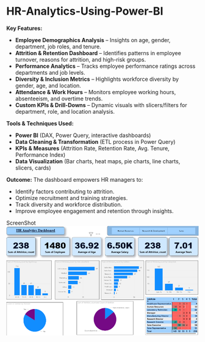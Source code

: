 # HR-Analytics-Using-Power-BI

**Key Features:**

* **Employee Demographics Analysis** – Insights on age, gender, department, job roles, and tenure.
* **Attrition & Retention Dashboard** – Identifies patterns in employee turnover, reasons for attrition, and high-risk groups.
* **Performance Analytics** – Tracks employee performance ratings across departments and job levels.
* **Diversity & Inclusion Metrics** – Highlights workforce diversity by gender, age, and location.
* **Attendance & Work Hours** – Monitors employee working hours, absenteeism, and overtime trends.
* **Custom KPIs & Drill-Downs** – Dynamic visuals with slicers/filters for department, role, and location analysis.

**Tools & Techniques Used:**

* **Power BI** (DAX, Power Query, interactive dashboards)
* **Data Cleaning & Transformation** (ETL process in Power Query)
* **KPIs & Measures** (Attrition Rate, Retention Rate, Avg. Tenure, Performance Index)
* **Data Visualization** (Bar charts, heat maps, pie charts, line charts, slicers, cards)

**Outcome:**
The dashboard empowers HR managers to:

* Identify factors contributing to attrition.
* Optimize recruitment and training strategies.
* Track diversity and workforce distribution.
* Improve employee engagement and retention through insights.

ScreenShot 
![HR Dashboard](https://github.com/PREMJADHAV1597/HR-Analytics-Using-Power-BI/blob/ba3dadd241bce732e6f6c2d1faa526778a170402/Snapshot%20of%20HR%20Analytics%20Dashboard)
